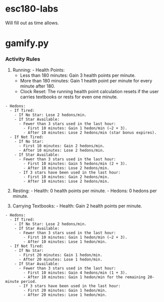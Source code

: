   # esc180-labs
  Will fill out as time allows.

  # gamify.py
  ### Activity Rules
  1. Running:
    - Health Points:
      - Less than 180 minutes: Gain 3 health points per minute.
      - More than 180 minutes: Gain 1 health point per minute for every minute after 180.
      - Clock Reset: The running health point calculation resets if the user carries textbooks or rests for even one minute.

    - Hedons:
      - If Tired:
        - If No Star: Lose 2 hedons/min.
        - If Star Available:
          - Fewer than 3 stars used in the last hour:
            - First 10 minutes: Gain 1 hedon/min (−2 + 3).
            - After 10 minutes: Lose 2 hedons/min (star bonus expires).
      - If Not Tired:
        - If No Star:
          - First 10 minutes: Gain 2 hedons/min.
          - After 10 minutes: Lose 2 hedons/min.
        - If Star Available:
          - Fewer than 3 stars used in the last hour:
            - First 10 minutes: Gain 5 hedons/min (2 + 3).
            - After 10 minutes: Lose 2 hedons/min.
          - If 3 stars have been used in the last hour:
            - First 10 minutes: Gain 2 hedons/min.
            - After 10 minutes: Lose 2 hedons/min.

  2. Resting:
    - Health: 0 health points per minute.
    - Hedons: 0 hedons per minute.

  3. Carrying Textbooks:
    - Health: Gain 2 health points per minute.
    
    - Hedons:
      - If Tired:
        - If No Star: Lose 2 hedons/min.
        - If Star Available:
          - Fewer than 3 stars used in the last hour:
            - First 10 minutes: Gain 1 hedon/min (−2 + 3).
            - After 10 minutes: Lose 1 hedon/min.
      - If Not Tired:
        - If No Star:
          - First 20 minutes: Gain 1 hedon/min.
          - After 20 minutes: Lose 1 hedon/min.
        - If Star Available:
          - Fewer than 3 stars used in the last hour:
            - First 10 minutes: Gain 4 hedons/min (1 + 3).
            - After 10 minutes: Gain 1 hedon/min for the remaining 20-minute period.
          - If 3 stars have been used in the last hour:
            - First 20 minutes: Gain 1 hedon/min.
            - After 20 minutes: Lose 1 hedon/min.

